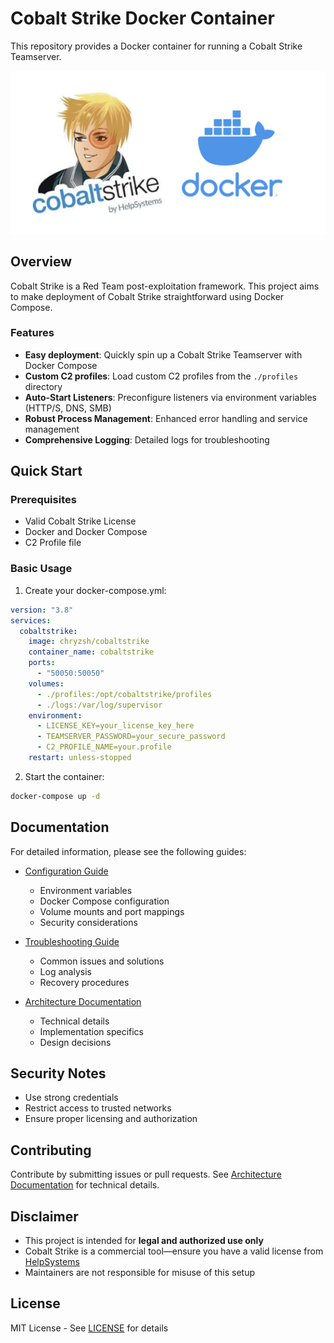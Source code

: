 # Cobalt Strike Docker Container

This repository provides a Docker container for running a Cobalt Strike Teamserver.

![alt text](image.png)

## Overview
Cobalt Strike is a Red Team post-exploitation framework. This project aims to make deployment of Cobalt Strike straightforward using Docker Compose.

### Features
- **Easy deployment**: Quickly spin up a Cobalt Strike Teamserver with Docker Compose
- **Custom C2 profiles**: Load custom C2 profiles from the `./profiles` directory
- **Auto-Start Listeners**: Preconfigure listeners via environment variables (HTTP/S, DNS, SMB)
- **Robust Process Management**: Enhanced error handling and service management
- **Comprehensive Logging**: Detailed logs for troubleshooting

## Quick Start

### Prerequisites
- Valid Cobalt Strike License
- Docker and Docker Compose
- C2 Profile file

### Basic Usage
1. Create your docker-compose.yml:
```yaml
version: "3.8"
services:
  cobaltstrike:
    image: chryzsh/cobaltstrike
    container_name: cobaltstrike
    ports:
      - "50050:50050"
    volumes:
      - ./profiles:/opt/cobaltstrike/profiles
      - ./logs:/var/log/supervisor
    environment:
      - LICENSE_KEY=your_license_key_here
      - TEAMSERVER_PASSWORD=your_secure_password
      - C2_PROFILE_NAME=your.profile
    restart: unless-stopped
```

2. Start the container:
```bash
docker-compose up -d
```

## Documentation

For detailed information, please see the following guides:

- [Configuration Guide](docs/CONFIGURATION.md)
  - Environment variables
  - Docker Compose configuration
  - Volume mounts and port mappings
  - Security considerations

- [Troubleshooting Guide](docs/TROUBLESHOOTING.md)
  - Common issues and solutions
  - Log analysis
  - Recovery procedures

- [Architecture Documentation](docs/ARCHITECTURE.md)
  - Technical details
  - Implementation specifics
  - Design decisions

## Security Notes
- Use strong credentials
- Restrict access to trusted networks
- Ensure proper licensing and authorization

## Contributing
Contribute by submitting issues or pull requests. See [Architecture Documentation](docs/ARCHITECTURE.md) for technical details.

## Disclaimer
- This project is intended for **legal and authorized use only**
- Cobalt Strike is a commercial tool—ensure you have a valid license from [HelpSystems](https://www.helpsystems.com/)
- Maintainers are not responsible for misuse of this setup

## License
MIT License - See [LICENSE](LICENSE) for details
